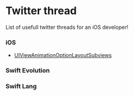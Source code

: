 # Twitter thread
List of usefull twitter threads for an iOS developer!

### iOS
- [UIViewAnimationOptionLayoutSubviews](https://twitter.com/zwaldowski/status/845358289332424705)

### Swift Evolution

### Swift Lang
